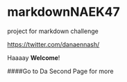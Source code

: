 # markdownNAEK47
project for markdown challenge

<https://twitter.com/danaennash/>

Haaaay **Welcome**!

####Go to Da Second Page for more
